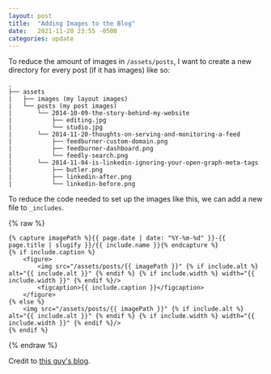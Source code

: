 ```yaml
---
layout: post
title:  "Adding Images to the Blog"
date:   2021-11-20 23:55 -0500
categories: update 
---
```


To reduce the amount of images in `/assets/posts`, I want to create a new directory for every post
(if it has images) like so:
```
.
├── assets
|   ├── images (my layout images)
|   └── posts (my post images)
|       └── 2014-10-09-the-story-behind-my-website
|           ├── editing.jpg
|           └── studio.jpg
|       └── 2014-11-20-thoughts-on-serving-and-monitoring-a-feed
|           ├── feedburner-custom-domain.png
|           ├── feedburner-dashboard.png
|           └── feedly-search.png
|       └── 2014-11-04-is-linkedin-ignoring-your-open-graph-meta-tags
|           ├── butler.png
|           ├── linkedin-after.png
|           └── linkedin-before.png
```

To reduce the code needed to set up the images like this, we can add a new file to `_includes`.

{% raw %}
```
{% capture imagePath %}{{ page.date | date: "%Y-%m-%d" }}-{{ page.title | slugify }}/{{ include.name }}{% endcapture %}
{% if include.caption %}
    <figure>
        <img src="/assets/posts/{{ imagePath }}" {% if include.alt %} alt="{{ include.alt }}" {% endif %} {% if include.width %} width="{{ include.width }}" {% endif %}/>
        <figcaption>{{ include.caption }}</figcaption>
    </figure>
{% else %}
    <img src="/assets/posts/{{ imagePath }}" {% if include.alt %} alt="{{ include.alt }}" {% endif %} {% if include.width %} width="{{ include.width }}" {% endif %}/>
{% endif %}
```
{% endraw %}

Credit to [this guy's blog](https://eduardoboucas.com/blog/2014/12/07/including-and-managing-images-in-jekyll.html).
